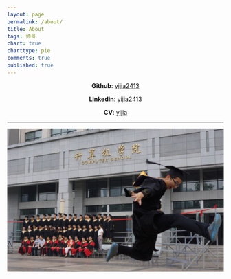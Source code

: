```yaml
---
layout: page
permalink: /about/
title: About
tags: 帅哥
chart: true
charttype: pie
comments: true
published: true
---
```


<center>

__Github__: [yijia2413](https://github.com/)

__Linkedin__: [yijia2413](https://www.linkedin.com/in/yijia2413)

__CV__: [yijia](http://yijia.ws/me)

</center>

---------

![img](/images/post/whu/bye.jpg)

